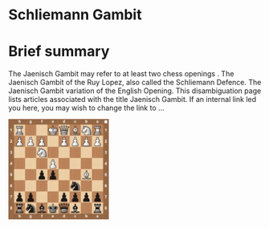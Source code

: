 
Schliemann Gambit
=================

# Brief summary


The Jaenisch Gambit may refer to at least two chess openings . The Jaenisch Gambit of the Ruy Lopez, also called the Schliemann Defence. The Jaenisch Gambit variation of the English Opening. This disambiguation page lists articles associated with the title Jaenisch Gambit. If an internal link led you here, you may wish to change the link to ...

<img src="/img/Schliemann Gambit.jpg" width="200"/>